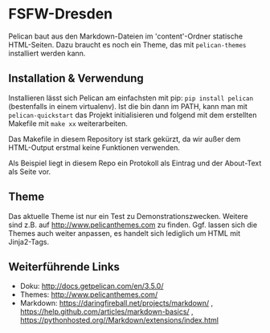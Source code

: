 # FSFW-Dresden

Pelican baut aus den Markdown-Dateien im 'content'-Ordner statische
HTML-Seiten. Dazu braucht es noch ein Theme, das mit `pelican-themes`
installiert werden kann.

## Installation & Verwendung
Installieren lässt sich Pelican am einfachsten mit pip: `pip install pelican`
(bestenfalls in einem virtualenv). Ist die bin dann im PATH, kann man mit
`pelican-quickstart` das Projekt initialisieren und folgend mit dem erstellten
Makefile mit `make xx` weiterarbeiten.

Das Makefile in diesem Repository ist stark gekürzt, da wir außer dem
HTML-Output erstmal keine Funktionen verwenden.

Als Beispiel liegt in diesem Repo ein Protokoll als Eintrag und der About-Text als
Seite vor. 

## Theme
Das aktuelle Theme ist nur ein Test zu Demonstrationszwecken. Weitere sind z.B.
auf http://www.pelicanthemes.com zu finden. Ggf. lassen sich die Themes auch
weiter anpassen, es handelt sich lediglich um HTML mit Jinja2-Tags.

## Weiterführende Links
* Doku: http://docs.getpelican.com/en/3.5.0/
* Themes: http://www.pelicanthemes.com/
* Markdown: https://daringfireball.net/projects/markdown/ ,
  https://help.github.com/articles/markdown-basics/ ,
  https://pythonhosted.org//Markdown/extensions/index.html
